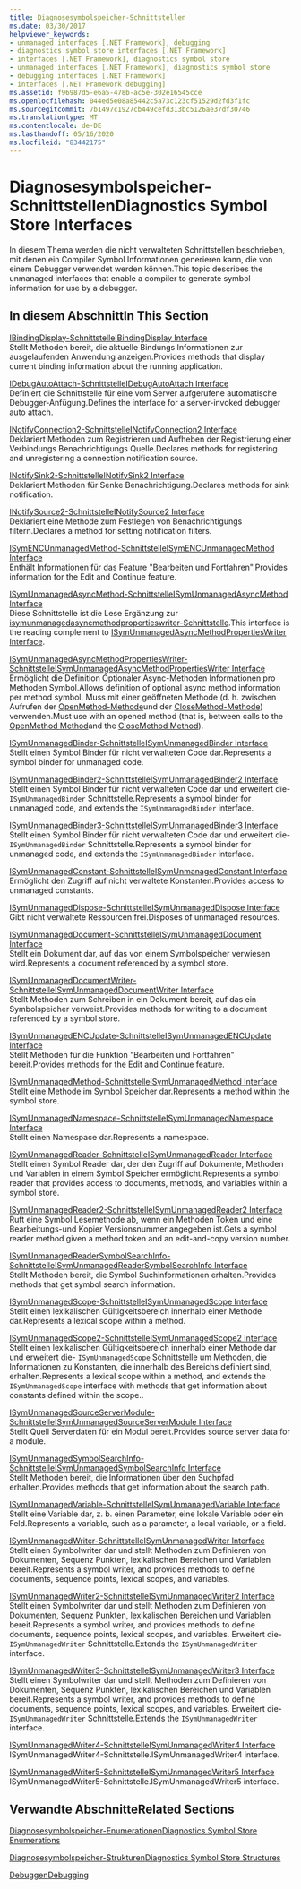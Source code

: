 ```yaml
---
title: Diagnosesymbolspeicher-Schnittstellen
ms.date: 03/30/2017
helpviewer_keywords:
- unmanaged interfaces [.NET Framework], debugging
- diagnostics symbol store interfaces [.NET Framework]
- interfaces [.NET Framework], diagnostics symbol store
- unmanaged interfaces [.NET Framework], diagnostics symbol store
- debugging interfaces [.NET Framework]
- interfaces [.NET Framework debugging]
ms.assetid: f96987d5-e6a5-478b-ac5e-302e16545cce
ms.openlocfilehash: 044ed5e08a85442c5a73c123cf51529d2fd3f1fc
ms.sourcegitcommit: 7b1497c1927cb449cefd313bc5126ae37df30746
ms.translationtype: MT
ms.contentlocale: de-DE
ms.lasthandoff: 05/16/2020
ms.locfileid: "83442175"
---
```

# <a name="diagnostics-symbol-store-interfaces"></a><span data-ttu-id="23bdf-102">Diagnosesymbolspeicher-Schnittstellen</span><span class="sxs-lookup"><span data-stu-id="23bdf-102">Diagnostics Symbol Store Interfaces</span></span>
<span data-ttu-id="23bdf-103">In diesem Thema werden die nicht verwalteten Schnittstellen beschrieben, mit denen ein Compiler Symbol Informationen generieren kann, die von einem Debugger verwendet werden können.</span><span class="sxs-lookup"><span data-stu-id="23bdf-103">This topic describes the unmanaged interfaces that enable a compiler to generate symbol information for use by a debugger.</span></span>  
  
## <a name="in-this-section"></a><span data-ttu-id="23bdf-104">In diesem Abschnitt</span><span class="sxs-lookup"><span data-stu-id="23bdf-104">In This Section</span></span>  
 [<span data-ttu-id="23bdf-105">IBindingDisplay-Schnittstelle</span><span class="sxs-lookup"><span data-stu-id="23bdf-105">IBindingDisplay Interface</span></span>](ibindingdisplay-interface.md)  
 <span data-ttu-id="23bdf-106">Stellt Methoden bereit, die aktuelle Bindungs Informationen zur ausgelaufenden Anwendung anzeigen.</span><span class="sxs-lookup"><span data-stu-id="23bdf-106">Provides methods that display current binding information about the running application.</span></span>  
  
 [<span data-ttu-id="23bdf-107">IDebugAutoAttach-Schnittstelle</span><span class="sxs-lookup"><span data-stu-id="23bdf-107">IDebugAutoAttach Interface</span></span>](idebugautoattach-interface.md)  
 <span data-ttu-id="23bdf-108">Definiert die Schnittstelle für eine vom Server aufgerufene automatische Debugger-Anfügung.</span><span class="sxs-lookup"><span data-stu-id="23bdf-108">Defines the interface for a server-invoked debugger auto attach.</span></span>  
  
 [<span data-ttu-id="23bdf-109">INotifyConnection2-Schnittstelle</span><span class="sxs-lookup"><span data-stu-id="23bdf-109">INotifyConnection2 Interface</span></span>](inotifyconnection2-interface.md)  
 <span data-ttu-id="23bdf-110">Deklariert Methoden zum Registrieren und Aufheben der Registrierung einer Verbindungs Benachrichtigungs Quelle.</span><span class="sxs-lookup"><span data-stu-id="23bdf-110">Declares methods for registering and unregistering a connection notification source.</span></span>  
  
 [<span data-ttu-id="23bdf-111">INotifySink2-Schnittstelle</span><span class="sxs-lookup"><span data-stu-id="23bdf-111">INotifySink2 Interface</span></span>](inotifysink2-interface.md)  
 <span data-ttu-id="23bdf-112">Deklariert Methoden für Senke Benachrichtigung.</span><span class="sxs-lookup"><span data-stu-id="23bdf-112">Declares methods for sink notification.</span></span>  
  
 [<span data-ttu-id="23bdf-113">INotifySource2-Schnittstelle</span><span class="sxs-lookup"><span data-stu-id="23bdf-113">INotifySource2 Interface</span></span>](inotifysource2-interface.md)  
 <span data-ttu-id="23bdf-114">Deklariert eine Methode zum Festlegen von Benachrichtigungs filtern.</span><span class="sxs-lookup"><span data-stu-id="23bdf-114">Declares a method for setting notification filters.</span></span>  
  
 [<span data-ttu-id="23bdf-115">ISymENCUnmanagedMethod-Schnittstelle</span><span class="sxs-lookup"><span data-stu-id="23bdf-115">ISymENCUnmanagedMethod Interface</span></span>](isymencunmanagedmethod-interface.md)  
 <span data-ttu-id="23bdf-116">Enthält Informationen für das Feature "Bearbeiten und Fortfahren".</span><span class="sxs-lookup"><span data-stu-id="23bdf-116">Provides information for the Edit and Continue feature.</span></span>  
  
 [<span data-ttu-id="23bdf-117">ISymUnmanagedAsyncMethod-Schnittstelle</span><span class="sxs-lookup"><span data-stu-id="23bdf-117">ISymUnmanagedAsyncMethod Interface</span></span>](isymunmanagedasyncmethod-interface.md)  
 <span data-ttu-id="23bdf-118">Diese Schnittstelle ist die Lese Ergänzung zur [isymunmanagedasyncmethodpropertieswriter-Schnittstelle](isymunmanagedasyncmethodpropertieswriter-interface.md).</span><span class="sxs-lookup"><span data-stu-id="23bdf-118">This interface is the reading complement to [ISymUnmanagedAsyncMethodPropertiesWriter Interface](isymunmanagedasyncmethodpropertieswriter-interface.md).</span></span>  
  
 [<span data-ttu-id="23bdf-119">ISymUnmanagedAsyncMethodPropertiesWriter-Schnittstelle</span><span class="sxs-lookup"><span data-stu-id="23bdf-119">ISymUnmanagedAsyncMethodPropertiesWriter Interface</span></span>](isymunmanagedasyncmethodpropertieswriter-interface.md)  
 <span data-ttu-id="23bdf-120">Ermöglicht die Definition Optionaler Async-Methoden Informationen pro Methoden Symbol.</span><span class="sxs-lookup"><span data-stu-id="23bdf-120">Allows definition of optional async method information per method symbol.</span></span> <span data-ttu-id="23bdf-121">Muss mit einer geöffneten Methode (d. h. zwischen Aufrufen der [OpenMethod-Methode](../../../../docs/framework/unmanaged-api/diagnostics/isymunmanagedwriter-openmethod-method.md)und der [CloseMethod-Methode](isymunmanagedwriter-closemethod-method.md)) verwenden.</span><span class="sxs-lookup"><span data-stu-id="23bdf-121">Must use with an opened method (that is, between calls to the [OpenMethod Method](../../../../docs/framework/unmanaged-api/diagnostics/isymunmanagedwriter-openmethod-method.md)and the [CloseMethod Method](isymunmanagedwriter-closemethod-method.md)).</span></span>  
  
 [<span data-ttu-id="23bdf-122">ISymUnmanagedBinder-Schnittstelle</span><span class="sxs-lookup"><span data-stu-id="23bdf-122">ISymUnmanagedBinder Interface</span></span>](isymunmanagedbinder-interface.md)  
 <span data-ttu-id="23bdf-123">Stellt einen Symbol Binder für nicht verwalteten Code dar.</span><span class="sxs-lookup"><span data-stu-id="23bdf-123">Represents a symbol binder for unmanaged code.</span></span>  
  
 [<span data-ttu-id="23bdf-124">ISymUnmanagedBinder2-Schnittstelle</span><span class="sxs-lookup"><span data-stu-id="23bdf-124">ISymUnmanagedBinder2 Interface</span></span>](isymunmanagedbinder2-interface.md)  
 <span data-ttu-id="23bdf-125">Stellt einen Symbol Binder für nicht verwalteten Code dar und erweitert die- `ISymUnmanagedBinder` Schnittstelle.</span><span class="sxs-lookup"><span data-stu-id="23bdf-125">Represents a symbol binder for unmanaged code, and extends the `ISymUnmanagedBinder` interface.</span></span>  
  
 [<span data-ttu-id="23bdf-126">ISymUnmanagedBinder3-Schnittstelle</span><span class="sxs-lookup"><span data-stu-id="23bdf-126">ISymUnmanagedBinder3 Interface</span></span>](isymunmanagedbinder3-interface.md)  
 <span data-ttu-id="23bdf-127">Stellt einen Symbol Binder für nicht verwalteten Code dar und erweitert die- `ISymUnmanagedBinder` Schnittstelle.</span><span class="sxs-lookup"><span data-stu-id="23bdf-127">Represents a symbol binder for unmanaged code, and extends the `ISymUnmanagedBinder` interface.</span></span>  
  
 [<span data-ttu-id="23bdf-128">ISymUnmanagedConstant-Schnittstelle</span><span class="sxs-lookup"><span data-stu-id="23bdf-128">ISymUnmanagedConstant Interface</span></span>](isymunmanagedconstant-interface.md)  
 <span data-ttu-id="23bdf-129">Ermöglicht den Zugriff auf nicht verwaltete Konstanten.</span><span class="sxs-lookup"><span data-stu-id="23bdf-129">Provides access to unmanaged constants.</span></span>  
  
 [<span data-ttu-id="23bdf-130">ISymUnmanagedDispose-Schnittstelle</span><span class="sxs-lookup"><span data-stu-id="23bdf-130">ISymUnmanagedDispose Interface</span></span>](isymunmanageddispose-interface.md)  
 <span data-ttu-id="23bdf-131">Gibt nicht verwaltete Ressourcen frei.</span><span class="sxs-lookup"><span data-stu-id="23bdf-131">Disposes of unmanaged resources.</span></span>  
  
 [<span data-ttu-id="23bdf-132">ISymUnmanagedDocument-Schnittstelle</span><span class="sxs-lookup"><span data-stu-id="23bdf-132">ISymUnmanagedDocument Interface</span></span>](isymunmanageddocument-interface.md)  
 <span data-ttu-id="23bdf-133">Stellt ein Dokument dar, auf das von einem Symbolspeicher verwiesen wird.</span><span class="sxs-lookup"><span data-stu-id="23bdf-133">Represents a document referenced by a symbol store.</span></span>  
  
 [<span data-ttu-id="23bdf-134">ISymUnmanagedDocumentWriter-Schnittstelle</span><span class="sxs-lookup"><span data-stu-id="23bdf-134">ISymUnmanagedDocumentWriter Interface</span></span>](isymunmanageddocumentwriter-interface.md)  
 <span data-ttu-id="23bdf-135">Stellt Methoden zum Schreiben in ein Dokument bereit, auf das ein Symbolspeicher verweist.</span><span class="sxs-lookup"><span data-stu-id="23bdf-135">Provides methods for writing to a document referenced by a symbol store.</span></span>  
  
 [<span data-ttu-id="23bdf-136">ISymUnmanagedENCUpdate-Schnittstelle</span><span class="sxs-lookup"><span data-stu-id="23bdf-136">ISymUnmanagedENCUpdate Interface</span></span>](isymunmanagedencupdate-interface.md)  
 <span data-ttu-id="23bdf-137">Stellt Methoden für die Funktion "Bearbeiten und Fortfahren" bereit.</span><span class="sxs-lookup"><span data-stu-id="23bdf-137">Provides methods for the Edit and Continue feature.</span></span>  
  
 [<span data-ttu-id="23bdf-138">ISymUnmanagedMethod-Schnittstelle</span><span class="sxs-lookup"><span data-stu-id="23bdf-138">ISymUnmanagedMethod Interface</span></span>](isymunmanagedmethod-interface.md)  
 <span data-ttu-id="23bdf-139">Stellt eine Methode im Symbol Speicher dar.</span><span class="sxs-lookup"><span data-stu-id="23bdf-139">Represents a method within the symbol store.</span></span>  
  
 [<span data-ttu-id="23bdf-140">ISymUnmanagedNamespace-Schnittstelle</span><span class="sxs-lookup"><span data-stu-id="23bdf-140">ISymUnmanagedNamespace Interface</span></span>](isymunmanagednamespace-interface.md)  
 <span data-ttu-id="23bdf-141">Stellt einen Namespace dar.</span><span class="sxs-lookup"><span data-stu-id="23bdf-141">Represents a namespace.</span></span>  
  
 [<span data-ttu-id="23bdf-142">ISymUnmanagedReader-Schnittstelle</span><span class="sxs-lookup"><span data-stu-id="23bdf-142">ISymUnmanagedReader Interface</span></span>](isymunmanagedreader-interface.md)  
 <span data-ttu-id="23bdf-143">Stellt einen Symbol Reader dar, der den Zugriff auf Dokumente, Methoden und Variablen in einem Symbol Speicher ermöglicht.</span><span class="sxs-lookup"><span data-stu-id="23bdf-143">Represents a symbol reader that provides access to documents, methods, and variables within a symbol store.</span></span>  
  
 [<span data-ttu-id="23bdf-144">ISymUnmanagedReader2-Schnittstelle</span><span class="sxs-lookup"><span data-stu-id="23bdf-144">ISymUnmanagedReader2 Interface</span></span>](isymunmanagedreader2-interface.md)  
 <span data-ttu-id="23bdf-145">Ruft eine Symbol Lesemethode ab, wenn ein Methoden Token und eine Bearbeitungs-und Kopier Versionsnummer angegeben ist.</span><span class="sxs-lookup"><span data-stu-id="23bdf-145">Gets a symbol reader method given a method token and an edit-and-copy version number.</span></span>  
  
 [<span data-ttu-id="23bdf-146">ISymUnmanagedReaderSymbolSearchInfo-Schnittstelle</span><span class="sxs-lookup"><span data-stu-id="23bdf-146">ISymUnmanagedReaderSymbolSearchInfo Interface</span></span>](isymunmanagedreadersymbolsearchinfo-interface.md)  
 <span data-ttu-id="23bdf-147">Stellt Methoden bereit, die Symbol Suchinformationen erhalten.</span><span class="sxs-lookup"><span data-stu-id="23bdf-147">Provides methods that get symbol search information.</span></span>  
  
 [<span data-ttu-id="23bdf-148">ISymUnmanagedScope-Schnittstelle</span><span class="sxs-lookup"><span data-stu-id="23bdf-148">ISymUnmanagedScope Interface</span></span>](isymunmanagedscope-interface.md)  
 <span data-ttu-id="23bdf-149">Stellt einen lexikalischen Gültigkeitsbereich innerhalb einer Methode dar.</span><span class="sxs-lookup"><span data-stu-id="23bdf-149">Represents a lexical scope within a method.</span></span>  
  
 [<span data-ttu-id="23bdf-150">ISymUnmanagedScope2-Schnittstelle</span><span class="sxs-lookup"><span data-stu-id="23bdf-150">ISymUnmanagedScope2 Interface</span></span>](isymunmanagedscope2-interface.md)  
 <span data-ttu-id="23bdf-151">Stellt einen lexikalischen Gültigkeitsbereich innerhalb einer Methode dar und erweitert die- `ISymUnmanagedScope` Schnittstelle um Methoden, die Informationen zu Konstanten, die innerhalb des Bereichs definiert sind, erhalten.</span><span class="sxs-lookup"><span data-stu-id="23bdf-151">Represents a lexical scope within a method, and extends the `ISymUnmanagedScope` interface with methods that get information about constants defined within the scope..</span></span>  
  
 [<span data-ttu-id="23bdf-152">ISymUnmanagedSourceServerModule-Schnittstelle</span><span class="sxs-lookup"><span data-stu-id="23bdf-152">ISymUnmanagedSourceServerModule Interface</span></span>](isymunmanagedsourceservermodule-interface.md)  
 <span data-ttu-id="23bdf-153">Stellt Quell Serverdaten für ein Modul bereit.</span><span class="sxs-lookup"><span data-stu-id="23bdf-153">Provides source server data for a module.</span></span>  
  
 [<span data-ttu-id="23bdf-154">ISymUnmanagedSymbolSearchInfo-Schnittstelle</span><span class="sxs-lookup"><span data-stu-id="23bdf-154">ISymUnmanagedSymbolSearchInfo Interface</span></span>](isymunmanagedsymbolsearchinfo-interface.md)  
 <span data-ttu-id="23bdf-155">Stellt Methoden bereit, die Informationen über den Suchpfad erhalten.</span><span class="sxs-lookup"><span data-stu-id="23bdf-155">Provides methods that get information about the search path.</span></span>  
  
 [<span data-ttu-id="23bdf-156">ISymUnmanagedVariable-Schnittstelle</span><span class="sxs-lookup"><span data-stu-id="23bdf-156">ISymUnmanagedVariable Interface</span></span>](isymunmanagedvariable-interface.md)  
 <span data-ttu-id="23bdf-157">Stellt eine Variable dar, z. b. einen Parameter, eine lokale Variable oder ein Feld.</span><span class="sxs-lookup"><span data-stu-id="23bdf-157">Represents a variable, such as a parameter, a local variable, or a field.</span></span>  
  
 [<span data-ttu-id="23bdf-158">ISymUnmanagedWriter-Schnittstelle</span><span class="sxs-lookup"><span data-stu-id="23bdf-158">ISymUnmanagedWriter Interface</span></span>](isymunmanagedwriter-interface.md)  
 <span data-ttu-id="23bdf-159">Stellt einen Symbolwriter dar und stellt Methoden zum Definieren von Dokumenten, Sequenz Punkten, lexikalischen Bereichen und Variablen bereit.</span><span class="sxs-lookup"><span data-stu-id="23bdf-159">Represents a symbol writer, and provides methods to define documents, sequence points, lexical scopes, and variables.</span></span>  
  
 [<span data-ttu-id="23bdf-160">ISymUnmanagedWriter2-Schnittstelle</span><span class="sxs-lookup"><span data-stu-id="23bdf-160">ISymUnmanagedWriter2 Interface</span></span>](isymunmanagedwriter2-interface.md)  
 <span data-ttu-id="23bdf-161">Stellt einen Symbolwriter dar und stellt Methoden zum Definieren von Dokumenten, Sequenz Punkten, lexikalischen Bereichen und Variablen bereit.</span><span class="sxs-lookup"><span data-stu-id="23bdf-161">Represents a symbol writer, and provides methods to define documents, sequence points, lexical scopes, and variables.</span></span> <span data-ttu-id="23bdf-162">Erweitert die- `ISymUnmanagedWriter` Schnittstelle.</span><span class="sxs-lookup"><span data-stu-id="23bdf-162">Extends the `ISymUnmanagedWriter` interface.</span></span>  
  
 [<span data-ttu-id="23bdf-163">ISymUnmanagedWriter3-Schnittstelle</span><span class="sxs-lookup"><span data-stu-id="23bdf-163">ISymUnmanagedWriter3 Interface</span></span>](isymunmanagedwriter3-interface.md)  
 <span data-ttu-id="23bdf-164">Stellt einen Symbolwriter dar und stellt Methoden zum Definieren von Dokumenten, Sequenz Punkten, lexikalischen Bereichen und Variablen bereit.</span><span class="sxs-lookup"><span data-stu-id="23bdf-164">Represents a symbol writer, and provides methods to define documents, sequence points, lexical scopes, and variables.</span></span> <span data-ttu-id="23bdf-165">Erweitert die- `ISymUnmanagedWriter` Schnittstelle.</span><span class="sxs-lookup"><span data-stu-id="23bdf-165">Extends the `ISymUnmanagedWriter` interface.</span></span>  
  
 [<span data-ttu-id="23bdf-166">ISymUnmanagedWriter4-Schnittstelle</span><span class="sxs-lookup"><span data-stu-id="23bdf-166">ISymUnmanagedWriter4 Interface</span></span>](isymunmanagedwriter4-interface.md)  
 <span data-ttu-id="23bdf-167">ISymUnmanagedWriter4-Schnittstelle.</span><span class="sxs-lookup"><span data-stu-id="23bdf-167">ISymUnmanagedWriter4 interface.</span></span>  
  
 [<span data-ttu-id="23bdf-168">ISymUnmanagedWriter5-Schnittstelle</span><span class="sxs-lookup"><span data-stu-id="23bdf-168">ISymUnmanagedWriter5 Interface</span></span>](isymunmanagedwriter5-interface.md)  
 <span data-ttu-id="23bdf-169">ISymUnmanagedWriter5-Schnittstelle.</span><span class="sxs-lookup"><span data-stu-id="23bdf-169">ISymUnmanagedWriter5 interface.</span></span>  
  
## <a name="related-sections"></a><span data-ttu-id="23bdf-170">Verwandte Abschnitte</span><span class="sxs-lookup"><span data-stu-id="23bdf-170">Related Sections</span></span>  
 [<span data-ttu-id="23bdf-171">Diagnosesymbolspeicher-Enumerationen</span><span class="sxs-lookup"><span data-stu-id="23bdf-171">Diagnostics Symbol Store Enumerations</span></span>](diagnostics-symbol-store-enumerations.md)  
  
 [<span data-ttu-id="23bdf-172">Diagnosesymbolspeicher-Strukturen</span><span class="sxs-lookup"><span data-stu-id="23bdf-172">Diagnostics Symbol Store Structures</span></span>](diagnostics-symbol-store-structures.md)  
  
 [<span data-ttu-id="23bdf-173">Debuggen</span><span class="sxs-lookup"><span data-stu-id="23bdf-173">Debugging</span></span>](../debugging/index.md)
